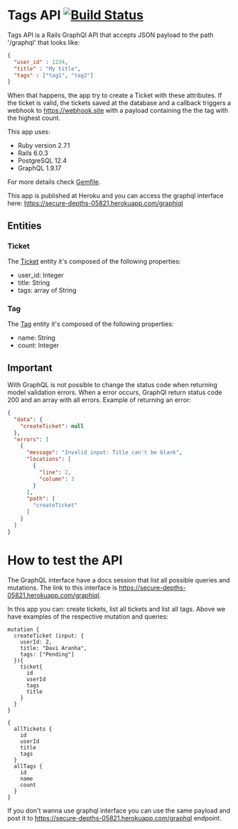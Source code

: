 # Tags API [![Build Status](https://travis-ci.com/aranhaqg/tags-api.svg?branch=master)](https://travis-ci.com/aranhaqg/tags-api)

Tags API is a Rails GraphQl API that accepts JSON payload to the path '/graphql' that looks like:

```json
{
  "user_id" : 1234,
  "title" : "My title",
  "tags" : ["tag1", "tag2"]
}
```
When that happens, the app try to create a Ticket with these attributes. 
If the ticket is valid, the tickets saved at the database and a callback triggers a webhook to https://webhook.site with a payload containing the the tag with the highest count. 

This app uses:

* Ruby version 2.7.1
* Rails 6.0.3
* PostgreSQL 12.4
* GraphQL 1.9.17

For more details check [Gemfile](Gemfile).

This app is published at Heroku and you can access the graphql interface here: https://secure-depths-05821.herokuapp.com/graphiql

## Entities
### Ticket

The [Ticket](/app/models/ticket.rb) entity it's composed of the following properties:

* user_id: Integer
* title: String
* tags: array of String

### Tag 
The [Tag](/app/models/tag.rb) entity it's composed of the following properties:

* name: String
* count: Integer

## Important
With GraphQL is not possible to change the status code when returning model validation errors. When a error occurs, GraphQl return status code 200 and an array with all errors. Example of returning an error:

```json
{
  "data": {
    "createTicket": null
  },
  "errors": [
    {
      "message": "Invalid input: Title can't be blank",
      "locations": [
        {
          "line": 2,
          "column": 3
        }
      ],
      "path": [
        "createTicket"
      ]
    }
  ]
}
```
# How to test the API
The GraphQL interface have a docs session that list all possible queries and mutations. The link to this interface is https://secure-depths-05821.herokuapp.com/graphiql.

In this app you can: create tickets, list all tickets and list all tags.
Above we have examples of the respective mutation and queries:

```
mutation {
  createTicket (input: {
    userId: 2, 
    title: "Davi Aranha",
    tags: ["Pending"]
  }){
    ticket{
      id
      userId
      tags
      title
    }
  }
}

{
  allTickets {
    id
    userId
    title
    tags
  }
  allTags {
    id
    name
    count
  } 
}

```

If you don't wanna use graphql interface you can use the same payload and post it to https://secure-depths-05821.herokuapp.com/graphql endpoint.
